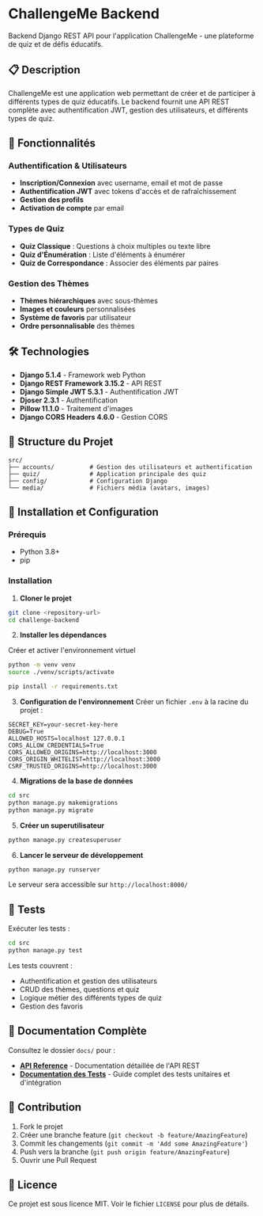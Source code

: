 # ChallengeMe Backend

Backend Django REST API pour l'application ChallengeMe - une plateforme de quiz et de défis éducatifs.

## 📋 Description

ChallengeMe est une application web permettant de créer et de participer à différents types de quiz éducatifs. Le backend fournit une API REST complète avec authentification JWT, gestion des utilisateurs, et différents types de quiz.

## 🚀 Fonctionnalités

### Authentification & Utilisateurs

- **Inscription/Connexion** avec username, email et mot de passe
- **Authentification JWT** avec tokens d'accès et de rafraîchissement
- **Gestion des profils**
- **Activation de compte** par email

### Types de Quiz

- **Quiz Classique** : Questions à choix multiples ou texte libre
- **Quiz d'Énumération** : Liste d'éléments à énumérer
- **Quiz de Correspondance** : Associer des éléments par paires

### Gestion des Thèmes

- **Thèmes hiérarchiques** avec sous-thèmes
- **Images et couleurs** personnalisées
- **Système de favoris** par utilisateur
- **Ordre personnalisable** des thèmes

## 🛠️ Technologies

- **Django 5.1.4** - Framework web Python
- **Django REST Framework 3.15.2** - API REST
- **Django Simple JWT 5.3.1** - Authentification JWT
- **Djoser 2.3.1** - Authentification
- **Pillow 11.1.0** - Traitement d'images
- **Django CORS Headers 4.6.0** - Gestion CORS


## 📁 Structure du Projet

```
src/
├── accounts/          # Gestion des utilisateurs et authentification
├── quiz/              # Application principale des quiz
├── config/            # Configuration Django
└── media/             # Fichiers média (avatars, images)
```

## 🚀 Installation et Configuration

### Prérequis

- Python 3.8+
- pip

### Installation

1. **Cloner le projet**

```bash
git clone <repository-url>
cd challenge-backend
```

2. **Installer les dépendances**

Créer et activer l'environnement virtuel

```bash
python -m venv venv
source ./venv/scripts/activate
```

```bash
pip install -r requirements.txt
```

3. **Configuration de l'environnement**
   Créer un fichier `.env` à la racine du projet :

```env
SECRET_KEY=your-secret-key-here
DEBUG=True
ALLOWED_HOSTS=localhost 127.0.0.1
CORS_ALLOW_CREDENTIALS=True
CORS_ALLOWED_ORIGINS=http://localhost:3000
CORS_ORIGIN_WHITELIST=http://localhost:3000
CSRF_TRUSTED_ORIGINS=http://localhost:3000
```

4. **Migrations de la base de données**

```bash
cd src
python manage.py makemigrations
python manage.py migrate
```

5. **Créer un superutilisateur**

```bash
python manage.py createsuperuser
```

6. **Lancer le serveur de développement**

```bash
python manage.py runserver
```

Le serveur sera accessible sur `http://localhost:8000/`



## 🧪 Tests

Exécuter les tests :

```bash
cd src
python manage.py test
```

Les tests couvrent :

- Authentification et gestion des utilisateurs
- CRUD des thèmes, questions et quiz
- Logique métier des différents types de quiz
- Gestion des favoris

## 📖 Documentation Complète

Consultez le dossier `docs/` pour :

- **[API Reference](./api.md)** - Documentation détaillée de l'API REST
- **[Documentation des Tests](./tests.md)** - Guide complet des tests unitaires et d'intégration


## 🤝 Contribution

1. Fork le projet
2. Créer une branche feature (`git checkout -b feature/AmazingFeature`)
3. Commit les changements (`git commit -m 'Add some AmazingFeature'`)
4. Push vers la branche (`git push origin feature/AmazingFeature`)
5. Ouvrir une Pull Request

## 📄 Licence

Ce projet est sous licence MIT. Voir le fichier `LICENSE` pour plus de détails.

